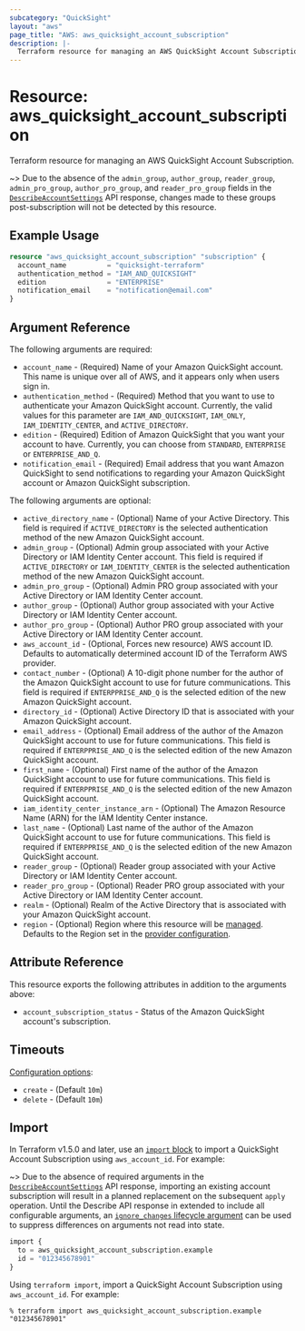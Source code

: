 ```yaml
---
subcategory: "QuickSight"
layout: "aws"
page_title: "AWS: aws_quicksight_account_subscription"
description: |-
  Terraform resource for managing an AWS QuickSight Account Subscription.
---
```


# Resource: aws_quicksight_account_subscription

Terraform resource for managing an AWS QuickSight Account Subscription.

~> Due to the absence of the `admin_group`, `author_group`, `reader_group`, `admin_pro_group`, `author_pro_group`, and `reader_pro_group` fields in the [`DescribeAccountSettings`](https://docs.aws.amazon.com/quicksight/latest/APIReference/API_DescribeAccountSettings.html) API response, changes made to these groups post-subscription will not be detected by this resource.

## Example Usage

```terraform
resource "aws_quicksight_account_subscription" "subscription" {
  account_name          = "quicksight-terraform"
  authentication_method = "IAM_AND_QUICKSIGHT"
  edition               = "ENTERPRISE"
  notification_email    = "notification@email.com"
}
```

## Argument Reference

The following arguments are required:

* `account_name` - (Required) Name of your Amazon QuickSight account. This name is unique over all of AWS, and it appears only when users sign in.
* `authentication_method` - (Required) Method that you want to use to authenticate your Amazon QuickSight account. Currently, the valid values for this parameter are `IAM_AND_QUICKSIGHT`, `IAM_ONLY`, `IAM_IDENTITY_CENTER`, and `ACTIVE_DIRECTORY`.
* `edition` - (Required) Edition of Amazon QuickSight that you want your account to have. Currently, you can choose from `STANDARD`, `ENTERPRISE` or `ENTERPRISE_AND_Q`.
* `notification_email` - (Required) Email address that you want Amazon QuickSight to send notifications to regarding your Amazon QuickSight account or Amazon QuickSight subscription.

The following arguments are optional:

* `active_directory_name` - (Optional) Name of your Active Directory. This field is required if `ACTIVE_DIRECTORY` is the selected authentication method of the new Amazon QuickSight account.
* `admin_group` - (Optional) Admin group associated with your Active Directory or IAM Identity Center account. This field is required if `ACTIVE_DIRECTORY` or `IAM_IDENTITY_CENTER` is the selected authentication method of the new Amazon QuickSight account.
* `admin_pro_group` - (Optional) Admin PRO group associated with your Active Directory or IAM Identity Center account.
* `author_group` - (Optional) Author group associated with your Active Directory or IAM Identity Center account.
* `author_pro_group` - (Optional) Author PRO group associated with your Active Directory or IAM Identity Center account.
* `aws_account_id` - (Optional, Forces new resource) AWS account ID. Defaults to automatically determined account ID of the Terraform AWS provider.
* `contact_number` - (Optional) A 10-digit phone number for the author of the Amazon QuickSight account to use for future communications. This field is required if `ENTERPPRISE_AND_Q` is the selected edition of the new Amazon QuickSight account.
* `directory_id` - (Optional) Active Directory ID that is associated with your Amazon QuickSight account.
* `email_address` - (Optional) Email address of the author of the Amazon QuickSight account to use for future communications. This field is required if `ENTERPPRISE_AND_Q` is the selected edition of the new Amazon QuickSight account.
* `first_name` - (Optional) First name of the author of the Amazon QuickSight account to use for future communications. This field is required if `ENTERPPRISE_AND_Q` is the selected edition of the new Amazon QuickSight account.
* `iam_identity_center_instance_arn` - (Optional) The Amazon Resource Name (ARN) for the IAM Identity Center instance.
* `last_name` - (Optional) Last name of the author of the Amazon QuickSight account to use for future communications. This field is required if `ENTERPPRISE_AND_Q` is the selected edition of the new Amazon QuickSight account.
* `reader_group` - (Optional) Reader group associated with your Active Directory or IAM Identity Center account.
* `reader_pro_group` - (Optional) Reader PRO group associated with your Active Directory or IAM Identity Center account.
* `realm` - (Optional) Realm of the Active Directory that is associated with your Amazon QuickSight account.
* `region` - (Optional) Region where this resource will be [managed](https://docs.aws.amazon.com/general/latest/gr/rande.html#regional-endpoints). Defaults to the Region set in the [provider configuration](https://registry.terraform.io/providers/hashicorp/aws/latest/docs#aws-configuration-reference).

## Attribute Reference

This resource exports the following attributes in addition to the arguments above:

* `account_subscription_status` - Status of the Amazon QuickSight account's subscription.

## Timeouts

[Configuration options](https://developer.hashicorp.com/terraform/language/resources/syntax#operation-timeouts):

* `create` - (Default `10m`)
* `delete` - (Default `10m`)

## Import

In Terraform v1.5.0 and later, use an [`import` block](https://developer.hashicorp.com/terraform/language/import) to import a QuickSight Account Subscription using `aws_account_id`. For example:

~> Due to the absence of required arguments in the [`DescribeAccountSettings`](https://docs.aws.amazon.com/quicksight/latest/APIReference/API_DescribeAccountSettings.html) API response, importing an existing account subscription will result in a planned replacement on the subsequent `apply` operation. Until the Describe API response in extended to include all configurable arguments, an [`ignore_changes` lifecycle argument](https://developer.hashicorp.com/terraform/language/meta-arguments/lifecycle#ignore_changes) can be used to suppress differences on arguments not read into state.

```terraform
import {
  to = aws_quicksight_account_subscription.example
  id = "012345678901"
}
```

Using `terraform import`, import a QuickSight Account Subscription using `aws_account_id`. For example:

```console
% terraform import aws_quicksight_account_subscription.example "012345678901"
```
